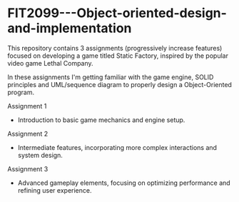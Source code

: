 # FIT2099---Object-oriented-design-and-implementation

This repository contains 3 assignments (progressively increase features) focused on developing a game titled Static Factory, inspired by the popular video game Lethal Company.
 
In these assignments I'm getting familiar with the game engine, SOLID principles and UML/sequence diagram to properly design a Object-Oriented program.

Assignment 1
- Introduction to basic game mechanics and engine setup.
  
Assignment 2
- Intermediate features, incorporating more complex interactions and system design.
  
Assignment 3
- Advanced gameplay elements, focusing on optimizing performance and refining user experience.
